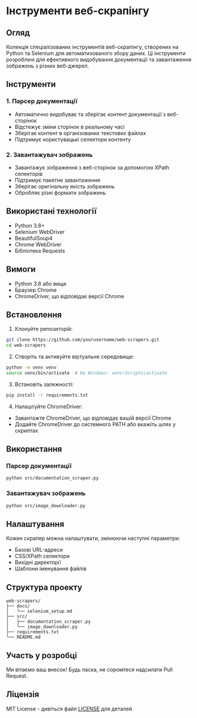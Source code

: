 # Інструменти веб-скрапінгу

## Огляд
Колекція спеціалізованих інструментів веб-скрапінгу, створених на Python та Selenium для автоматизованого збору даних. Ці інструменти розроблені для ефективного видобування документації та завантаження зображень з різних веб-джерел.

## Інструменти

### 1. Парсер документації
- Автоматично видобуває та зберігає контент документації з веб-сторінок
- Відстежує зміни сторінок в реальному часі
- Зберігає контент в організованих текстових файлах
- Підтримує користувацькі селектори контенту

### 2. Завантажувач зображень
- Завантажує зображення з веб-сторінок за допомогою XPath селекторів
- Підтримує пакетне завантаження
- Зберігає оригінальну якість зображень
- Обробляє різні формати зображень

## Використані технології
- Python 3.8+
- Selenium WebDriver
- BeautifulSoup4
- Chrome WebDriver
- Бібліотека Requests

## Вимоги
- Python 3.8 або вище
- Браузер Chrome
- ChromeDriver, що відповідає версії Chrome

## Встановлення

1. Клонуйте репозиторій:
```bash
git clone https://github.com/yourusername/web-scrapers.git
cd web-scrapers
```

2. Створіть та активуйте віртуальне середовище:
```bash
python -m venv venv
source venv/bin/activate  # На Windows: venv\Scripts\activate
```

3. Встановіть залежності:
```bash
pip install -r requirements.txt
```

4. Налаштуйте ChromeDriver:
- Завантажте ChromeDriver, що відповідає вашій версії Chrome
- Додайте ChromeDriver до системного PATH або вкажіть шлях у скриптах

## Використання

### Парсер документації
```bash
python src/documentation_scraper.py
```

### Завантажувач зображень
```bash
python src/image_downloader.py
```

## Налаштування
Кожен скрапер можна налаштувати, змінюючи наступні параметри:
- Базові URL-адреси
- CSS/XPath селектори
- Вихідні директорії
- Шаблони іменування файлів

## Структура проекту
```
web-scrapers/
├── docs/
│   └── selenium_setup.md
├── src/
│   ├── documentation_scraper.py
│   └── image_downloader.py
├── requirements.txt
└── README.md
```

## Участь у розробці
Ми вітаємо ваш внесок! Будь ласка, не соромтеся надсилати Pull Request.

## Ліцензія
MIT License - дивіться файл [LICENSE](LICENSE) для деталей
